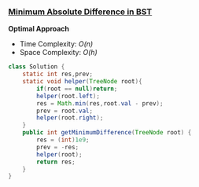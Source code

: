 ### [Minimum Absolute Difference in BST]()

**Optimal Approach**

- Time Complexity: *O(n)*
- Space Complexity: *O(h)* 

```java
class Solution {
    static int res,prev;
    static void helper(TreeNode root){
        if(root == null)return;
        helper(root.left);
        res = Math.min(res,root.val - prev);
        prev = root.val;
        helper(root.right);
    }
    public int getMinimumDifference(TreeNode root) {
        res = (int)1e9;
        prev = -res;
        helper(root);
        return res;
    }
}
```